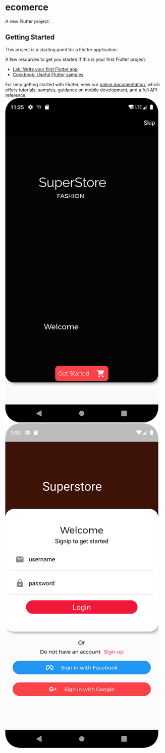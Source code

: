 # ecomerce

A new Flutter project.

## Getting Started

This project is a starting point for a Flutter application.

A few resources to get you started if this is your first Flutter project:

- [Lab: Write your first Flutter app](https://flutter.dev/docs/get-started/codelab)
- [Cookbook: Useful Flutter samples](https://flutter.dev/docs/cookbook)

For help getting started with Flutter, view our
[online documentation](https://flutter.dev/docs), which offers tutorials,
samples, guidance on mobile development, and a full API reference.
![alt text](https://raw.githubusercontent.com/nesmaatef/ecomerce_app_tharwat_samy/master/Screenshot_20220210_112539.png)
![alt text](https://raw.githubusercontent.com/nesmaatef/ecomerce_app_tharwat_samy/master/Screenshot_20220210_133338.png)
